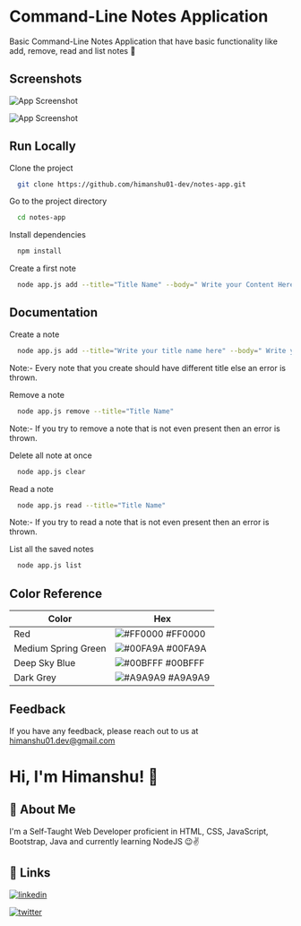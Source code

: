 
# Command-Line Notes Application

Basic Command-Line Notes Application that have basic functionality like add, remove, read and list notes 📝
## Screenshots

![App Screenshot](https://pbs.twimg.com/media/FCACAmBVQAIesma?format=png&name=medium)

![App Screenshot](https://pbs.twimg.com/media/FCACAmBVQAIesma?format=png&name=medium)

  
## Run Locally

Clone the project

```bash
  git clone https://github.com/himanshu01-dev/notes-app.git
```

Go to the project directory

```bash
  cd notes-app
```

Install dependencies

```bash
  npm install
```

Create a first note

```bash
  node app.js add --title="Title Name" --body=" Write your Content Here"
```

  
## Documentation

Create a note

```bash
  node app.js add --title="Write your title name here" --body=" Write your content here"
```
Note:- Every note that you create should have different title else an error is thrown.

Remove a note

```bash
  node app.js remove --title="Title Name"
```
Note:- If you try to remove a note that is not even present then an error is thrown. 

Delete all note at once

```bash
  node app.js clear
```

Read a note

```bash
  node app.js read --title="Title Name"
```
Note:- If you try to read a note that is not even present then an error is thrown. 


List all the saved notes

```bash
  node app.js list
```



  ## Color Reference

| Color             | Hex                                                                |
| ----------------- | ------------------------------------------------------------------ |
| Red | ![#FF0000](https://via.placeholder.com/10/FF0000?text=+) #FF0000 |
| Medium Spring Green | ![#00FA9A](https://via.placeholder.com/10/00FA9A?text=+) #00FA9A |
| Deep Sky Blue | ![#00BFFF](https://via.placeholder.com/10/00BFFF?text=+) #00BFFF |
| Dark Grey | ![#A9A9A9](https://via.placeholder.com/10/A9A9A9?text=+) #A9A9A9 |


## Feedback

If you have any feedback, please reach out to us at himanshu01.dev@gmail.com

  
# Hi, I'm Himanshu! 👋

  
## 🚀 About Me
I'm a Self-Taught Web Developer proficient in HTML, CSS, JavaScript, Bootstrap, Java and currently learning NodeJS 
😉✌️

  
## 🔗 Links

[![linkedin](https://img.shields.io/badge/linkedin-0A66C2?style=for-the-badge&logo=linkedin&logoColor=white)](https://www.linkedin.com/in/marvrdx/) 

[![twitter](https://img.shields.io/badge/twitter-1DA1F2?style=for-the-badge&logo=twitter&logoColor=white)](https://twitter.com/marvrdx)


  
